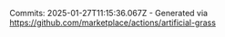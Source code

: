 Commits: 2025-01-27T11:15:36.067Z - Generated via https://github.com/marketplace/actions/artificial-grass
<br>
